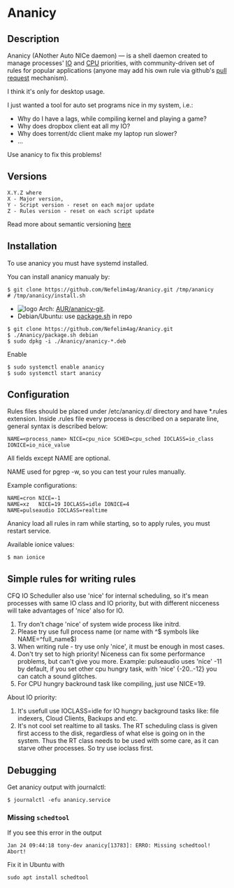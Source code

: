 # Ananicy

## Description
Ananicy (ANother Auto NICe daemon) — is a shell daemon created to manage processes' [IO](http://linux.die.net/man/1/ionice) and [CPU](http://linux.die.net/man/1/nice) priorities, with community-driven set of rules for popular applications (anyone may add his own rule via github's [pull request](https://help.github.com/articles/using-pull-requests/) mechanism).

I think it's only for desktop usage.

I just wanted a tool for auto set programs nice in my system, i.e.:
* Why do I have a lags, while compiling kernel and playing a game?
* Why does dropbox client eat all my IO?
* Why does torrent/dc client make my laptop run slower?
* ...

Use ananicy to fix this problems!

## Versions
```
X.Y.Z where
X - Major version,
Y - Script version - reset on each major update
Z - Rules version - reset on each script update
```
Read more about semantic versioning [here](http://semver.org/)

## Installation
To use ananicy you must have systemd installed.

You can install ananicy manualy by:
```
$ git clone https://github.com/Nefelim4ag/Ananicy.git /tmp/ananicy
# /tmp/ananicy/install.sh
```
* ![logo](http://www.monitorix.org/imgs/archlinux.png "arch logo") Arch: [AUR/ananicy-git](https://aur.archlinux.org/packages/ananicy-git).
* Debian/Ubuntu: use [package.sh](https://raw.githubusercontent.com/Nefelim4ag/Ananicy/master/package.sh) in repo
```
$ git clone https://github.com/Nefelim4ag/Ananicy.git
$ ./Ananicy/package.sh debian
$ sudo dpkg -i ./Ananicy/ananicy-*.deb
```

Enable
```
$ sudo systemctl enable ananicy
$ sudo systemctl start ananicy
```
## Configuration
Rules files should be placed under /etc/ananicy.d/ directory and have *.rules extension.
Inside .rules file every process is described on a separate line, general syntax is described below:

```
NAME=<process_name> NICE=cpu_nice SCHED=cpu_sched IOCLASS=io_class IONICE=io_nice_value
```

All fields except NAME are optional.

NAME used for pgrep -w, so you can test your rules manually.

Example configurations:
```
NAME=cron NICE=-1
NAME=xz   NICE=19 IOCLASS=idle IONICE=4
NAME=pulseaudio IOCLASS=realtime
```

Ananicy load all rules in ram while starting, so to apply rules, you must restart service.

Available ionice values:
```
$ man ionice
```

## Simple rules for writing rules
CFQ IO Scheduller also use 'nice' for internal scheduling, so it's mean processes with same IO class and IO priority, but with different nicceness will take advantages of 'nice' also for IO.

1. Try don't chage 'nice' of system wide process like initrd.
2. Please try use full process name (or name with ^$ symbols like NAME=^full_name$)
3. When writing rule - try use only 'nice', it must be enough in most cases.
4. Don't try set to high priority! Niceness can fix some performance problems, but can't give you more.
Example: pulseaudio uses 'nice' -11 by default, if you set other cpu hungry task, with 'nice' {-20..-12} you can catch a sound glitches.
5. For CPU hungry backround task like compiling, just use NICE=19.

About IO priority:

1. It's usefull use IOCLASS=idle for IO hungry background tasks like: file indexers, Cloud Clients, Backups and etc.
2. It's not cool set realtime to all tasks. The  RT  scheduling  class is given first access to the disk, regardless of what else is going on in the system.  Thus the RT class needs to be used with some care, as it can starve other processes. So try use ioclass first.

## Debugging
Get ananicy output with journalctl:
```
$ journalctl -efu ananicy.service
```

### Missing `schedtool`
If you see this error in the output
```
Jan 24 09:44:18 tony-dev ananicy[13783]: ERRO: Missing schedtool! Abort!
```
Fix it in Ubuntu with
```
sudo apt install schedtool
```

###
